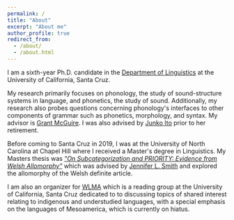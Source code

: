 ```yaml
---
permalink: /
title: "About"
excerpt: "About me"
author_profile: true
redirect_from: 
  - /about/
  - /about.html
---
```


I am a sixth-year Ph.D. candidate in the [Department of Linguistics](https://linguistics.ucsc.edu/) at the University of California, Santa Cruz. 

My research primarily focuses on phonology, the study of sound-structure systems in language, and phonetics, the study of sound. Additionally, my research also probes questions concerning phonology's interfaces to other components of grammar such as phonetics, morphology, and syntax. My advisor is [Grant McGuire](https://people.ucsc.edu/~gmcguir1/). I was also advised by [Junko Ito](https://people.ucsc.edu/~ito/index.html) prior to her retirement.

Before coming to Santa Cruz in 2019, I was at the University of North Carolina at Chapel Hill where I received a Master's degree in Linguistics. My Masters thesis was *["On Subcategorization and PRIORITY: Evidence from Welsh Allomorphy"](https://doi.org/10.17615/td9g-v269)* which was advised by [Jennifer L. Smith](https://users.castle.unc.edu/~jlsmith/) and explored the allomorphy of the Welsh definite article.

I am also an organizer for [WLMA](https://wlma.ucsc.edu/) which is a reading group at the University of California, Santa Cruz dedicated to to discussing topics of shared interest relating to indigenous and understudied languages, with a special emphasis on the languages of Mesoamerica, which is currently on hiatus.  
